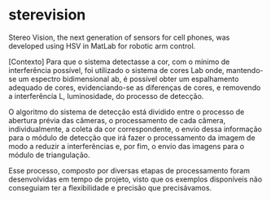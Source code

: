 # sterevision
Stereo Vision, the next generation of sensors for cell phones, was developed using HSV in MatLab for robotic arm control.

[Contexto]
Para que o sistema detectasse a cor, com o mínimo de interferência possível, foi utilizado o sistema de cores Lab onde, mantendo-se um espectro bidimensional ab, é possível obter um espalhamento adequado de cores, evidenciando-se as diferenças de cores, e removendo a interferência L, luminosidade, do processo de detecção.

O algoritmo do sistema de detecção está dividido entre o processo de abertura prévia das câmeras, o processamento de cada câmera, individualmente, a coleta da cor correspondente, o envio dessa informação para o módulo de detecção que irá fazer o processamento da imagem de modo a reduzir a interferências e, por fim, o envio das imagens para o módulo de triangulação.

Esse processo, composto por diversas etapas de processamento foram desenvolvidas em tempo de projeto, visto que os exemplos disponíveis não conseguiam ter a flexibilidade e precisão que precisávamos.
